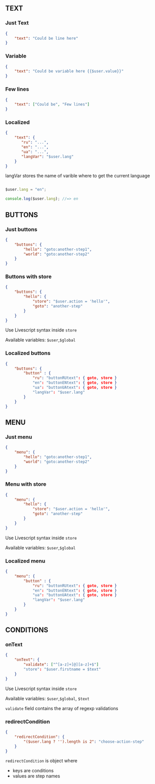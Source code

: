 ## TEXT

### Just Text

```JSON
{
    "text": "Could be line here"
}
```

### Variable

```JSON
{
    "text": "Could be variable here {{$user.value}}"
}
```

### Few lines

```JSON
{
    "text": ["Could be", "Few lines"]
}
```

### Localized


```JSON
{
    "text": {
       "ru": "...",
       "en": "...",
       "ua": "...",
       "langVar": "$user.lang"
    }
}
```

langVar stores the name of varible where to get the current language

```Javascript

$user.lang = "en";

console.log($user.lang); //=> en

```

## BUTTONS

### Just buttons

```JSON
{
    "buttons": {
        "hello": "goto:another-step1",
        "world": "goto:another-step2"
    }
}
```

### Buttons with store

```JSON
{
    "buttons": {
        "hello": {
            "store": "$user.action = 'hello'",
            "goto": "another-step"
        }
    }
}
```

Use Livescript syntax inside `store`

Available variables: `$user`,`$global` 

### Localized buttons

```JSON
{
    "buttons": {
        "button" : {
            "ru": "buttonRUtext": { goto, store }
            "en": "buttonENtext": { goto, store }
            "ua": "buttonUAtext": { goto, store }
            "langVar": "$user.lang"
        }
    }
}
```


## MENU

### Just menu

```JSON
{
    "menu": {
        "hello": "goto:another-step1",
        "world": "goto:another-step2"
    }
}
```

### Menu with store


```JSON
{
    "menu": {
        "hello": {
            "store": "$user.action = 'hello'",
            "goto": "another-step"
        }
    }
}
```

Use Livescript syntax inside `store`

Available variables: `$user`,`$global` 

### Localized menu

```JSON
{
    "menu": {
        "button" : {
            "ru": "buttonRUtext": { goto, store }
            "en": "buttonENtext": { goto, store }
            "ua": "buttonUAtext": { goto, store }
            "langVar": "$user.lang"
        }
    }
}
```

## CONDITIONS


### onText 

```JSON
{
    "onText": {
        "validate": ["^[a-z]+[@][a-z]+$"]
        "store": "$user.firstname = $text"
    }
}
```

Use Livescript syntax inside `store`

Available variables: `$user`,`$global`, `$text` 

`validate` field contains the array of regexp validations


### redirectCondition

```JSON
{
    "redirectCondition": {
        "($user.lang ? '').length is 2": "choose-action-step"
    }
}
```
`redirectCondition` is object where 

* keys are conditions
* values are step names



